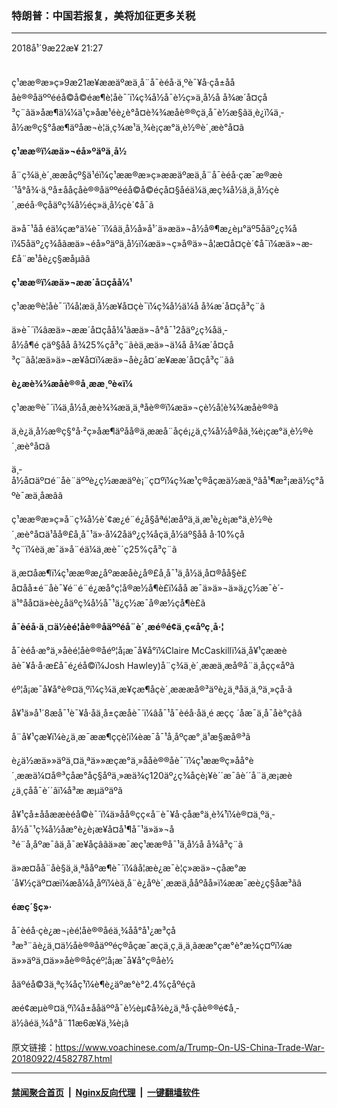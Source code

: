### 特朗普：中国若报复，美将加征更多关税
------------------------

<div class="published">
 <span class="date" title="ä¸­å½æ¶é´">
  <time datetime="2018-09-22T21:27:09+08:00">
   2018å¹´9æ22æ¥ 21:27
  </time>
 </span>
</div>
<br/>
<div class="wsw">
 <p>
  ç¹ææ®æ»ç»9æ21æ¥ææäºæä¸å¨å¯èéå·ä¸ºè¯¥å·çå±åååè®®åäººééå©å©éæ¶è­¦åè¯´ï¼ç¾å½å¯è½ç»ä¸­å½å å¾æ´å¤çå³ç¨ãä»åæ¶ä¼¼ä¹ç»åæ¹éè¿è°å¤è¾¾æåè®®çä¸å¯è½æ§ãä¸è¿ï¼ä¸­å½æ®ç§°åæ¶äºåæ¬è¦ä¸ç¾æ¹ä¸¾è¡çæ°ä¸è½®è´¸æè°å¤ã
 </p>
 <p>
  <strong>
   ç¹ææ®ï¼æä»¬éå»ºäºä¸­å½
  </strong>
 </p>
 <p>
  å¨ç¾ä¸­è´¸ææåçº§ä¹éï¼ç¹ææ®æ»ç»ææäºæä¸å¨å¯èéå·çæ¯æ®æè´¹å°å¾·ä¸ºå±ååçåè®®åäººééå©å©éçå¤§åéä¼ä¸æç¾å½ä¸ä¸­å½çè´¸æéå·®ç­åäºç¾å½éç»ä¸­å½çè´¢å¯ã
 </p>
 <p>
  ä»å¯¹åå éä¼çæ°ä¼è¯´ï¼âä¸­å½å»å¹´ä»æä»¬å½å®¶æ¿èµ°äº5åäº¿ç¾åï¼5åäº¿ç¾åãæä»¬éå»ºäºä¸­å½ï¼æä»¬ç»å®ä»¬å¦æ­¤å¤çè´¢å¯ï¼æä»¬æ­£å¨æ¹åè¿ç§æåµãâ
 </p>
 <p>
  <strong>
   ç¹ææ®ï¼æä»¬ææ´å¤çå­å¼¹
  </strong>
 </p>
 <p>
  ç¹ææ®è­¦åè¯´ï¼å¦æä¸­å½æ¥å¤çè¯ï¼ç¾å½ä¼å å¾æ´å¤çå³ç¨ã
 </p>
 <p>
  ä»è¯´ï¼âæä»¬ææ´å¤çå­å¼¹ãæä»¬å°å¯¹2åäº¿ç¾åä¸­å½å¶é çäº§åå å¾25%çå³ç¨ãèä¸æä»¬ä¼å å¾æ´å¤çå³ç¨ãå¦æä»ä»¬æ¥å¤ï¼æä»¬åè¿å¤´æ¥ææ´å¤çå³ç¨ãâ
 </p>
 <p>
  <strong>
   è¿æè¾¾æåè®®å¸ææ¸ºè«ï¼
  </strong>
 </p>
 <p>
  ç¹ææ®è¯´ï¼ä¸­å½å¸æè¾¾æä¸ä¸ªåè®®ï¼æä»¬çè½å¦è¾¾æåè®®ã
 </p>
 <p>
  ä¸è¿ä¸­å½æ®ç§°å·²ç»åæ¶äºåå®ä¸ææå¨åçé¡¿ä¸ç¾å½å®åä¸¾è¡çæ°ä¸è½®è´¸æè°å¤ã
 </p>
 <p>
  ä¸­å½å¤äº¤é¨åè¨äººè¿ç½ææäºè¡¨ç¤ºï¼ç¾æ¹ç®åçæä½æä¸ºâå¹¶æ²¡æä½ç°åºè¯æä¸åæâã
 </p>
 <p>
  ç¹ææ®æ»ç»å¨ç¾å½è´¢æ¿é¨é¿å§åªé¦æåºä¸ä¸­æ¹è¿è¡æ°ä¸è½®è´¸æè°å¤ä¹åå®£å¸å¯¹ä»·å¼2åäº¿ç¾åçä¸­å½äº§åå å·10%çå³ç¨ï¼èä¸æ¯ä»å¨éä¼ä¸æè¯´ç25%çå³ç¨ã
 </p>
 <p>
  ä¸æ­¤åæ¶ï¼ç¹ææ®æ¿åºææåè¿å®£å¸å¯¹ä¸­å½ä¸­å¤®åå§è£å¤åå±é¨åè¯¥é¨é¨é¿æå°ç¦å®æ½å¶è£ï¼åå æ¯ä»ä»¬ä»ä¿ç½æ¯è´­ä¹°åå¤ä»èè¿åäºç¾å½å¯¹ä¿ç½æ¯å®æ½çå¶è£ã
 </p>
 <p>
  <strong>
   å¯èéå·ä¸¤ä½èé¦åè®®åäººéå¨è´¸æé®é¢ä¸ç«åºç¸å·¦
  </strong>
 </p>
 <p>
  å¯èéå·æ°ä¸»åèé¦åè®®åéº¦å¡æ¯å¥å°ï¼Claire McCaskillï¼ä¸å¥¹çææèãè¯¥å·å·æ£å¯é¿éå©ï¼Josh Hawley)å¨ç¾ä¸­è´¸ææä¸æå®å¨ä¸åçç«åºã
 </p>
 <p>
  éº¦å¡æ¯å¥å°è®¤ä¸ºï¼ç¾ä¸­æ¥çæ¶åçè´¸æææå®³äºè¿ä¸ªåä¸ä¸ºä¸»çå·ã
 </p>
 <p>
  å¥¹ä»å¹´8æå¯¹è¯¥å·åä¸å±çæåè¯´ï¼âå¯¹å¯èéå·åä¸é æçç ´åæ¯ä¸å¯åè°çãâ
 </p>
 <p>
  å¨å¥¹çæ¥ï¼è¿ä¸æ¯ææ¶ççè¦ï¼èæ¯å¯¹å¸åºçæ°¸ä¹æ§æå®³ã
 </p>
 <p>
  è¿ä½æä»»äºä¸¤ä¸ªä»»æçæ°ä¸»ååè®®åè¯´ï¼ç¹ææ®ç»åå°è´¸ææä¼¤å®³çåæ°åç§åºä¸»æä¾ç120äº¿ç¾åçè¡¥è´´æ¯âè´´å¨ä¸æ¡æ­è¿ä¸çåå¯è´´âï¼å³æ æµäºäºã
 </p>
 <p>
  å¥¹çå±ååææèéå©è¯´ï¼ä»åå®çç«å¨è¯¥å·çåæ°ä¸è¾¹ï¼è®¤ä¸ºä¸­å½å¯¹ç¾å½åæ°è¿è¡æ¥å¤å¹¶å¯¹ä»ä»¬å³é¨å¸åºæ¯âä¸å¯æ¥åçâãä»æ¯æç¹ææ®å¯¹ä¸­å½å å¾å³ç¨ã
 </p>
 <p>
  ä»æ­¤åå¨åè§ä¸ä¸ªååºæ¶è¯´ï¼âå¦æè¿æ¯è¦ç»æä»¬çåæ°æ´å¥½çäº¤æï¼æå¼å¸åºï¼èä¸å¨è¿åºè´¸ææä¸­ååºåå»ï¼ææ¯æè¿ç§åæ³ãâ
 </p>
 <p>
  <strong>
   éæç´§ç»·
  </strong>
 </p>
 <p>
  å¯èéå·çè¿æ¬¡èé¦åè®®åéä¸¾åå°å¹¿æ³çå³æ³¨ãè¿ä¸¤ä½åè®®åäººéç®åçæ¯æçä¸ç¸ä¸ä¸ãææ°çæ°è°æ¾ç¤ºï¼æä»»äºä¸¤ä»»åè®®åçéº¦å¡æ¯å¥å°ç®åè½
 </p>
 <p>
  åäºéå©3ä¸ªç¾åç¹ï¼è¶è¿äºæ°è°2.4%çåºéçã
 </p>
 <p>
  æé¢æµè®¤ä¸ºï¼å±ååäººå¯è½èµ¢å¾è¿ä¸ªå·çåè®®é¢å¸­ä½ãéä¸¾å°å¨11æ6æ¥ä¸¾è¡ã
  <br/>
 </p>
</div>

原文链接：https://www.voachinese.com/a/Trump-On-US-China-Trade-War-20180922/4582787.html


------------------------
#### [禁闻聚合首页](https://github.com/gfw-breaker/banned-news/blob/master/README.md) &nbsp;|&nbsp; [Nginx反向代理](https://github.com/gfw-breaker/open-proxy/blob/master/README.md) &nbsp;|&nbsp;  [一键翻墙软件](https://github.com/gfw-breaker/nogfw/blob/master/README.md)